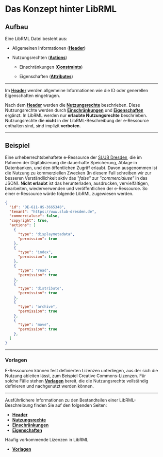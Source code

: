 # Das Konzept hinter LibRML
## Aufbau
Eine LibRML Datei besteht aus:

- Allgemeinen Informationen ([**Header**](header.md))

- Nutzungsrechten ([**Actions**](actions.md))

  - Einschränkungen ([**Constraints**](constraints.md))

  - Eigenschaften ([**Attributes**](attributes.md))

----

Im [**Header**](header.md) werden allgemeine Informationen wie die ID oder generellen Eigenschaften eingetragen.

Nach dem [**Header**](header.md) werden die [**Nutzungsrechte**](actions.md) beschrieben. Diese Nutzungsrechte werden durch [**Einschränkungen**](constraints.md) und [**Eigenschaften**](attributes.md) ergänzt. In LibRML werden nur **erlaubte Nutzungsrechte** beschrieben. Nutzungsrechte die **nicht** in der LibRML-Beschreibung der e-Ressource  enthalten sind, sind implizit **verboten**.

----

## Beispiel

Eine urheberrechtsbehaftete e-Ressource der [SLUB Dresden](https://www.slub-dresden.de), die im Rahmen der Digitalisierung die dauerhafte Speicherung, Ablage in Datenbanken, und den öffentlichen Zugriff erlaubt. Davon ausgenommen ist die Nutzung zu kommerziellen Zwecken (In diesem Fall schreiben wir zur besseren Verständlichkeit aktiv das *"false"* zur *"commercialuse"* in das JSON). **Nicht erlaubt** ist das herunterladen, ausdrucken, vervielfältigen, bearbeiten, wiederverwenden und veröffentlichen der e-Ressource.
So einer e-Ressource würde folgende LibRML zugewiesen werden. 

```json
{
  "id": "DE-611-HS-3665348",
  "tenant": "https://www.slub-dresden.de",
  "commercialuse": false,
  "copyright": true,
  "actions": [
	{
	  "type": "displaymetadata",
	  "permission": true
	},
	{
	  "type": "index",
	  "permission": true
	},
	{
	  "type": "read",
	  "permission": true
	},
	{
	  "type": "distribute",
	  "permission": true
	},
	{
	  "type": "archive",
	  "permission": true
	},
	{
	  "type": "move",
	  "permission": true
	},
  ]
}
```

----

### Vorlagen

E-Ressourcen können fest definierten Lizenzen unterliegen, aus der sich die Nutzung ableiten lässt, zum Beispiel Creative Commons-Lizenzen. Für solche Fälle stehen [**Vorlagen**](../tmpl/beispiele.md) bereit, die die Nutzungsrechte vollständig definieren und nachgenutzt werden können.

----

Ausführlichere Informationen zu den Bestandteilen einer LibRML-Beschreibung finden Sie auf den folgenden Seiten:

- [**Header**](header.md)
- [**Nutzungsrechte**](actions.md)
- [**Einschränkungen**](constraints.md)
- [**Eigenschaften**](attributes.md)

Häufig vorkommende Lizenzen in LibRML
- [**Vorlagen**](../tmpl/beispiele.md)
